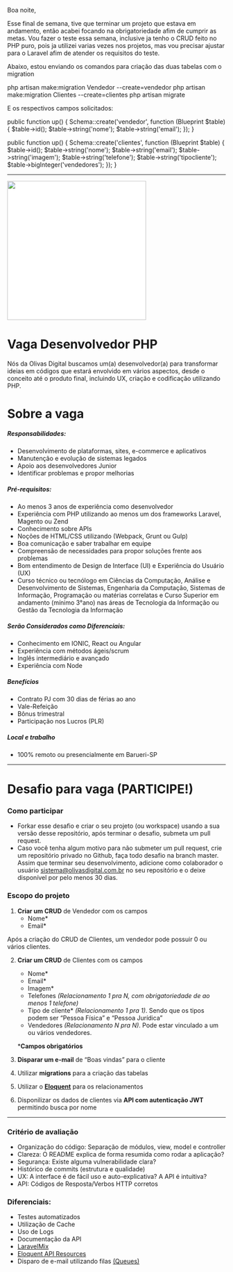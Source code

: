 Boa noite,

Esse final de semana, tive que terminar um projeto que estava em andamento, então acabei focando na obrigatoriedade afim de cumprir as metas.
Vou fazer o teste essa semana, inclusive ja tenho o CRUD feito no PHP puro, pois ja utilizei varias vezes nos projetos, mas vou precisar ajustar para o Laravel afim de atender os requisitos do teste.

Abaixo, estou enviando os comandos para criação das duas tabelas com o migration

php artisan make:migration Vendedor --create=vendedor
php artisan make:migration Clientes --create=clientes
php artisan migrate

E os respectivos campos solicitados:

public function up()
    {
        Schema::create('vendedor', function (Blueprint $table) {
            $table->id();
            $table->string('nome');
            $table->string('email');
        });
    }
    
    


public function up()
    {
        Schema::create('clientes', function (Blueprint $table) {
            $table->id();
            $table->string('nome');
            $table->string('email');
            $table->string('imagem');
            $table->string('telefone');
            $table->string('tipocliente');
            $table->bigInteger('vendedores');
        });
    }






--------


<a href="https://www.olivas.digital" target="_blank" style="background-color: #fff"><img src="https://www.olivas.digital/wp-content/themes/olivasdigital/dist/img/logotipo.svg" style="background: white" width="320" align="center" /></a>


Vaga Desenvolvedor PHP
===============	
Nós da Olivas Digital buscamos um(a) desenvolvedor(a) para transformar ideias em códigos que estará envolvido em vários aspectos, desde o conceito até o produto final, incluindo UX, criação e codificação utilizando PHP.


# Sobre a vaga
##### Responsabilidades:
- Desenvolvimento de plataformas, sites, e-commerce e aplicativos
- Manutenção e evolução de sistemas legados
- Apoio aos desenvolvedores Junior
- Identificar problemas e propor melhorias

##### Pré-requisitos:
- Ao menos 3 anos de experiência como desenvolvedor
- Experiência com PHP utilizando ao menos um dos frameworks Laravel, Magento ou Zend
- Conhecimento sobre APIs
- Noções de HTML/CSS utilizando (Webpack, Grunt ou Gulp)
- Boa comunicação e saber trabalhar em equipe
- Compreensão de necessidades para propor soluções frente aos problemas
- Bom entendimento de Design de Interface (UI) e Experiência do Usuário (UX)
- Curso técnico ou tecnólogo em Ciências da Computação, Análise e Desenvolvimento de Sistemas, Engenharia da Computação, Sistemas de Informação, Programação ou matérias correlatas e Curso Superior em andamento (mínimo 3°ano) nas áreas de Tecnologia da Informação ou Gestão da Tecnologia da Informação 

##### Serão Considerados como Diferenciais:
- Conhecimento em IONIC, React ou Angular
- Experiência com métodos ágeis/scrum
- Inglês intermediário e avançado
- Experiência com Node

##### Benefícios
- Contrato PJ com 30 dias de férias ao ano
- Vale-Refeição
- Bônus trimestral
- Participação nos Lucros (PLR)

##### Local e trabalho
- 100% remoto ou presencialmente em Barueri-SP

___

# Desafio para vaga (PARTICIPE!) 
### Como participar
- Forkar esse desafio e criar o seu projeto (ou workspace) usando a sua versão desse repositório, após terminar o desafio, submeta um pull request.
- Caso você tenha algum motivo para não submeter um pull request, crie um repositório privado no Github, faça todo desafio na branch master. Assim que terminar seu desenvolvimento, adicione como colaborador o usuário sistema@olivasdigital.com.br no seu repositório e o deixe disponível por pelo menos 30 dias.

### Escopo do projeto

1) **Criar um CRUD** de Vendedor com os campos
    - Nome*
    - Email*
 
Após a criação do CRUD de Clientes, um vendedor pode possuir 0 ou vários clientes.
    
2) **Criar um CRUD** de Clientes com os campos
    - Nome*
    - Email*
    - Imagem*
    - Telefones <em>(Relacionamento 1 pra N, com obrigatoriedade de ao menos 1 telefone)</em>
    - Tipo de cliente* <em>(Relacionamento 1 pra 1)</em>. Sendo que os tipos podem ser “Pessoa Física” e “Pessoa Jurídica”
    - Vendedores <em>(Relacionamento N pra N)</em>. Pode estar vinculado a um ou vários vendedores.

    ***Campos obrigatórios**
3) **Disparar um e-mail** de “Boas vindas” para o cliente
4) Utilizar **migrations** para a criação das tabelas
5) Utilizar o **[Eloquent](https://laravel.com/docs/8.x/eloquent)** para os relacionamentos
6) Disponilizar os dados de clientes via **API com autenticação JWT** permitindo busca por nome
___
### Critério de avaliação
- Organização do código: Separação de módulos, view, model e controller
- Clareza: O README explica de forma resumida como rodar a aplicação?
- Segurança: Existe alguma vulnerabilidade clara?
- Histórico de commits (estrutura e qualidade)
- UX: A interface é de fácil uso e auto-explicativa? A API é intuitiva?
- API: Códigos de Resposta/Verbos HTTP corretos

### Diferenciais:
- Testes automatizados
- Utilização de Cache
- Uso de Logs
- Documentação da API
- [LaravelMix](https://laravel-mix.com/)
- [Eloquent API Resources](https://laravel.com/docs/8.x/eloquent-resources)
- Disparo de e-mail utilizando filas [(Queues)](https://laravel.com/docs/8.x/queues)
